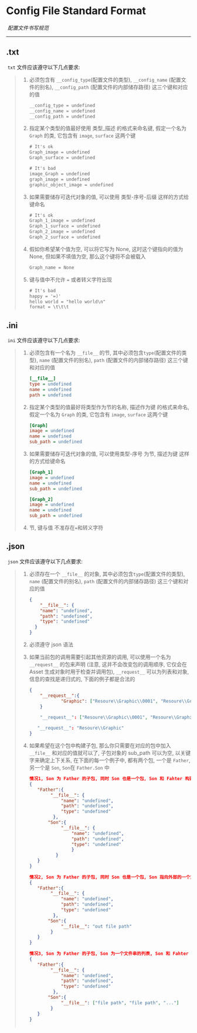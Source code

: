 # Config File Standard Format

​	_配置文件书写规范_

---

## .txt

​	`txt` 文件应该遵守以下几点要求:

> 1. 必须包含有 `__config_type`(配置文件的类型), `__config_name` (配置文件的别名), `__config_path` (配置文件的内部储存路径) 这三个键和对应的值
>
>    ```txt
>    __config_type = undefined
>    __config_name = undefined
>    __config_path = undefined
>    ```
>
> 2. 指定某个类型的值最好使用 类型_描述 的格式来命名键, 假定一个名为 `Graph` 的类, 它包含有 `image`, `surface` 这两个键
>
>    ```txt
>    # It's ok
>    Graph_image = undefined
>    Graph_surface = undefined
>    
>    # It's bad
>    image_Graph = undefined
>    graph_image = undefined
>    graphic_object_image = undefined
>    ```
>
> 3. 如果需要储存可迭代对象的值, 可以使用 类型-序号-后缀 这样的方式给键命名
>
>    ```txt
>    # It's ok
>    Graph_1_image = undefined
>    Graph_1_surface = undefined
>    Graph_2_image = undefined
>    Graph_2_surface = undefined
>    ```
>
> 4. 假如你希望某个值为空, 可以将它写为 None, 这时这个键指向的值为 None, 但如果不填值为空, 那么这个键将不会被载入
>
>    ```txt
>    Graph_name = None
>    ```
>
> 5. 键与值中不允许 `=` 或者转义字符出现
>
>    ```txt
>    # It's bad
>    happy = '=)'
>    hello world = "hello world\n"
>    format = \t\t\t
>    ```

## .ini

​	`ini` 文件应该遵守以下几点要求:

> 1. 必须包含有一个名为 `__file__` 的节, 其中必须包含`type`(配置文件的类型), `name` (配置文件的别名), `path` (配置文件的内部储存路径) 这三个键和对应的值
>
>    ```ini
>    [__file__]
>    type = undefined
>    name = undefined
>    path = undefined
>    ```
>
> 2. 指定某个类型的值最好将类型作为节的名称,  描述作为键 的格式来命名, 假定一个名为 `Graph` 的类, 它包含有 `image`, `surface` 这两个键
>
>    ```ini
>    [Graph]
>    image = undefined
>    name = undefined
>    sub_path = undefined
>    ```
>
> 3. 如果需要储存可迭代对象的值, 可以使用类型-序号 为节, 描述为键 这样的方式给键命名
>
>    ```ini
>    [Graph_1]
>    image = undefined
>    name = undefined
>    sub_path = undefined
>    
>    [Graph_2]
>    image = undefined
>    name = undefined
>    sub_path = undefined
>    
>    ```
>
> 4. 节, 键与值 不准存在`=`和转义字符

## .json

​	`json` 文件应该遵守以下几点要求:

> 1. 必须存在一个 `__file__` 的对象, 其中必须包含`type`(配置文件的类型), `name` (配置文件的别名), `path` (配置文件的内部储存路径) 这三个键和对应的值
>
>    ```json
>    {  
>        "__file__": {
>        "name": "undefined",
>        "path": "undefined",
>        "type": "undefined"
>      }
>    }
>    ```
>
> 2. 必须遵守 json 语法
>
> 3. 如果当前包的调用需要引起其他资源的调用, 可以使用一个名为 `__request__` 的包来声明 (注意, 这并不会改变包的调用顺序, 它仅会在 Asset 生成对象时用于检查并调用包), `__request__` 可以为列表和对象, 信息的查找是递归式的, 下面的例子都是合法的
>
>    ```json
>    {
>        "__request__":{
>                "Graphic": ["Resoure\\Graphic\\0001", "Resoure\\Graphic\\0002","Resoure\\Graphic\\0003"]
>        }
>        
>        "__request__": ["Resoure\\Graphic\\0001", "Resoure\\Graphic\\0002","Resoure\\Graphic\\0003"]
>    
>    	"__request__": "Resoure\\Graphic"
>    }
>    ```
>
> 4. 如果希望在这个包中构建子包, 那么你只需要在对应的包中加入 `__file__` 和对应的值就可以了, 子包对象的 sub_path 可以为空, 以关键字来确定上下关系, 在下面的每一个例子中, 都有两个包, 一个是 `Father`, 另一个是 `Son`, `Son`在 `Father.Son` 中
>
>    ```json
>    情况1, Son 为 Father 的子包, 同时 Son 也是一个包, Son 和 Fahter 构建在同一个文件下
>    {
>    	"Father":{
>            "__file__": {
>                "name": "undefined",
>                "path": "undefined",
>                "type": "undefined"
>             },
>    		"Son":{
>                "__file__": {
>                    "name": "undefined",
>                    "path": "undefined",
>                    "type": "undefined"
>                    }
>              }
>    	}
>    }
>          
>    情况2, Son 为 Father 的子包, 同时 Son 也是一个包, Son 指向外部的一个文件, Son 和 Fahter 不构建在同一个文件下
>    {
>    	"Father":{
>            "__file__": {
>                "name": "undefined",
>                "path": "undefined",
>                "type": "undefined"
>             },
>    		"Son":{
>                "__file__": "out file path"
>            }
>    	}
>    }
>          
>    情况3, Son 为 Father 的子包, Son 为一个文件串的列表, Son 和 Fahter 不构建在同一个文件下
>    {
>    	"Father":{
>            "__file__": {
>                "name": "undefined",
>                "path": "undefined",
>                "type": "undefined"
>             },
>    		"Son":{
>                "__file__": ["file path", "file path", "..."]
>            }
>    	}
>    }
>          
>    ```
>

## 